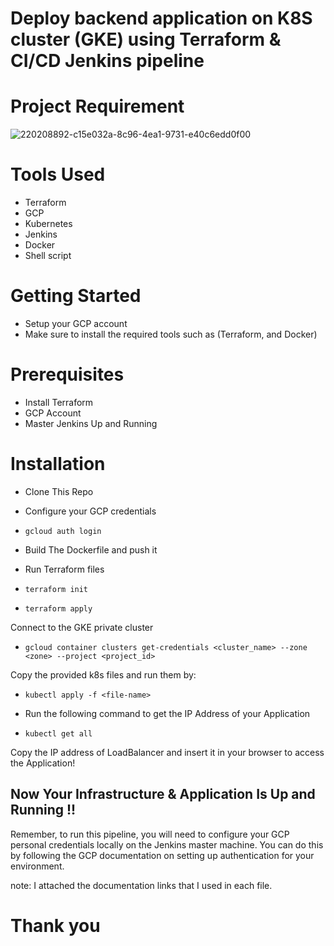 # Deploy backend application on K8S cluster (GKE) using Terraform & CI/CD Jenkins pipeline
# Project Requirement 
![220208892-c15e032a-8c96-4ea1-9731-e40c6edd0f00](https://github.com/MohamedSamy74/infra-repo-iti-final-project/assets/44952687/58977aef-9350-46a2-9f1f-afc1d1573279)
# Tools Used
- Terraform
- GCP
- Kubernetes
- Jenkins
- Docker
- Shell script
# Getting Started
- Setup your GCP account
- Make sure to install the required tools such as (Terraform, and Docker)
# Prerequisites
- Install Terraform
- GCP Account
- Master Jenkins Up and Running
# Installation
- Clone This Repo
- Configure your GCP credentials
- `gcloud auth login`
- Build The Dockerfile and push it

- Run Terraform files
- `terraform init`
- `terraform apply`

Connect to the GKE private cluster
- `gcloud container clusters get-credentials <cluster_name> --zone <zone> --project <project_id>`
  
Copy the provided k8s files and run them by:
- `kubectl apply -f <file-name>`

- Run the following command to get the IP Address of your Application
- `kubectl get all`

Copy the IP address of LoadBalancer and insert it in your browser to access the Application!

Now Your Infrastructure & Application Is Up and Running !!
-------------
Remember, to run this pipeline, you will need to configure your GCP personal credentials locally on the Jenkins master machine. You can do this by following the GCP documentation on setting up authentication for your environment.

note: I attached the documentation links that I used in each file.
# Thank you
